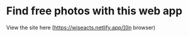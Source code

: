 # Find free photos with this web app
 View the site here
 [https://wiseacts.netlify.app/](In browser)

